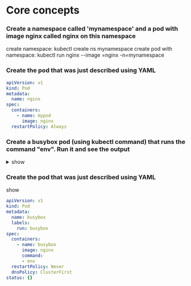 # Core concepts

### Create a namespace called 'mynamespace' and a pod with image nginx called nginx on this namespace

create namespace: kubectl create ns mynamespace
create pod with namespace: kubectl run nginx --image =nginx -n=mynamespace

### Create the pod that was just described using YAML
``` yaml
apiVersion: v1
kind: Pod
metadata: 
  name: nginx
spec:
  containers:
    - name: mypod
      image: nginx
  restartPolicy: Always
```

### Create a busybox pod (using kubectl command) that runs the command "env". Run it and see the output
<details><summary>show</summary>
<p>

```bash
# just run it without -it
kubectl run busybox --image=busybox --command --restart=Never -- env
# and then, check its logs
kubectl logs busybox
```
</p>
</details>

### Create the pod that was just described using YAML
<deltails><summary>show</summary>
 <p>

```yaml
apiVersion: v1
kind: Pod
metadata:
  name: busybox
  labels:
    run: busybox
spec:
  containers:
    - name: busybox
      image: nginx
      command:
      - env
  restartPolicy: Never
  dnsPolicy: ClusterFirst
status: {}
```
</p>
</details>

